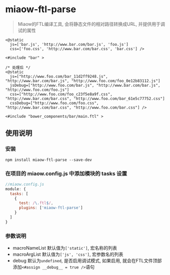 # miaow-ftl-parse

> Miaow的FTL编译工具, 会将静态文件的相对路径转换成URL, 并提供用于调试的属性

```
<@static
  js=['bar.js', 'http://www.bar.com/bar.js', 'foo.js']
  css=['foo.css', 'http://www.bar.com/bar.css', 'bar.css'] />

<#include "bar" >

/* 处理后 */
<@static
  js=["http://www.foo.com/bar_11d2ff9248.js", "http://www.bar.com/bar.js", "http://www.foo.com/foo_0e12b83112.js"] 
  jsDebug=["http://www.foo.com/bar.js", "http://www.bar.com/bar.js", "http://www.foo.com/foo.js"]
  css=["http://www.foo.com/foo_c23f5e8a9f.css", "http://www.bar.com/bar.css", "http://www.foo.com/bar_61e5c77752.css"] 
  cssDebug=["http://www.foo.com/foo.css", "http://www.bar.com/bar.css", "http://www.foo.com/bar.css"] />

<#include "bower_components/bar/main.ftl" >
```

## 使用说明

### 安装

```
npm install miaow-ftl-parse --save-dev
```

### 在项目的 miaow.config.js 中添加模块的 tasks 设置

```javascript
//miaow.config.js
module: {
  tasks: [
    {
      test: /\.ftl$/,
      plugins: ['miaow-ftl-parse']
    }
  ]
}
```

### 参数说明

* macroNameList 默认值为`['static']`, 宏名称的列表
* macroArgList 默认值为`['js', 'css']`, 宏参数名的列表
* debug 默认为`undefined`, 是否启用调试模式, 如果启用, 就会在FTL文件顶部添加`<#assign __debug__ = true />`语句
